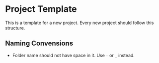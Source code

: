 # Project Template

This is a template for a new project. Every new project should follow this structure.

## Naming Convensions
- Folder name should not have space in it. Use `-` or `_` instead.
